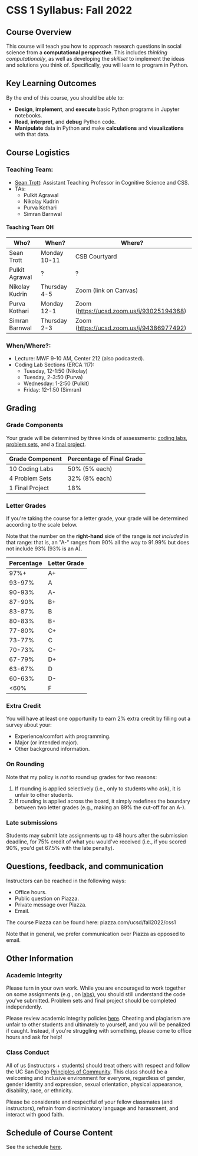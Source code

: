 # CSS 1 Syllabus: Fall 2022

## Course Overview

This course will teach you how to approach research questions in social science from a **computational perspective**. This includes *thinking computationally*, as well as developing the *skillset* to implement the ideas and solutions you think of. Specifically, you will learn to program in Python.

## Key Learning Outcomes

By the end of this course, you should be able to:

- **Design**, **implement**, and **execute** basic Python programs in Jupyter notebooks.  
- **Read**, **interpret**, and **debug** Python code. 
- **Manipulate** data in Python and make **calculations** and **visualizations** with that data.


## Course Logistics

### Teaching Team:

- [Sean Trott](https://seantrott.github.io/): Assistant Teaching Professor in Cognitive Science and CSS.
- TAs:
   - Pulkit Agrawal  
   - Nikolay Kudrin  
   - Purva Kothari  
   - Simran Barnwal

#### Teaching Team OH

| Who? | When? | Where? |
| ---- | ----- | ------ |
| Sean Trott | Monday 10-11 | CSB Courtyard |
| Pulkit Agrawal  | ? | ? |
| Nikolay Kudrin  | Thursday 4-5 | Zoom (link on Canvas) |
| Purva Kothari  | Monday 12-1 | Zoom (https://ucsd.zoom.us/j/93025194368) |
| Simran Barnwal | Thursday 2-3 | Zoom (https://ucsd.zoom.us/j/94386977492) |


### When/Where?:

- Lecture: MWF 9-10 AM, Center 212 (also podcasted).
- Coding Lab Sections (ERCA 117):
  - Tuesday, 12-1:50 (Nikolay)
  - Tuesday, 2-3:50 (Purva)
  - Wednesday: 1-2:50 (Pulkit)
  - Friday: 12-1:50 (Simran)

## Grading

### Grade Components
Your grade will be determined by three kinds of assessments: [coding labs](../labs/overview.md), [problem sets](../problem_sets/overview.md), and a [final project](../project/overview.md).


| Grade Component | Percentage of Final Grade |
| --------------- | ------------------------- |
| 10 Coding Labs | 50% (5% each) |
| 4 Problem Sets | 32% (8% each) |
| 1 Final Project| 18% |


### Letter Grades

If you're taking the course for a letter grade, your grade will be determined according to the scale below. 

Note that the number on the **right-hand** side of the range is *not included* in that range: that is, an "A-" ranges from 90% all the way to 91.99% but does not include 93% (93% is an A).

 <span>Percentage</span>        | <span>Letter Grade</span>
----------------------|----------------
97%+  | A+
93-97%   | A
90-93%   | A-
87-90%   | B+
83-87%   | B
80-83%   | B-
77-80%   | C+
73-77%   | C
70-73%   | C-
67-79%   | D+
63-67%   | D
60-63%   | D-
<60%     | F


### Extra Credit

You will have at least one opportunity to earn 2% extra credit by filling out a survey about your:

- Experience/comfort with programming.  
- Major (or intended major).  
- Other background information.  

### On Rounding 

Note that my policy is *not* to round up grades for two reasons:

1. If rounding is applied selectively (i.e., only to students who ask), it is unfair to other students.  
2. If rounding is applied across the board, it simply redefines the boundary between two letter grades (e.g., making an 89% the cut-off for an A-).


### Late submissions

Students may submit late assignments up to 48 hours after the submission deadline, for 75% credit of what you would've received (i.e., if you scored 90%, you'd get 67.5% with the late penalty).


## Questions, feedback, and communication

Instructors can be reached in the following ways:

- Office hours.  
- Public question on Piazza.  
- Private message over Piazza.  
- Email. 

The course Piazza can be found here: piazza.com/ucsd/fall2022/css1

Note that in general, we prefer communication over Piazza as opposed to email. 


## Other Information

### Academic Integrity

Please turn in your own work. While you are encouraged to work together on some assignments (e.g., on [labs](../labs/overview.md)), you should still understand the code you've submitted. Problem sets and final project should be completed independently.

Please review academic integrity policies [here](http://academicintegrity.ucsd.edu). Cheating and plagiarism are unfair to other students and ultimately to yourself, and you will be penalized if caught. Instead, if you're struggling with something, please come to office hours and ask for help! 

### Class Conduct

All of us (instructors + students) should treat others with respect and follow the UC San Diego [Principles of Community](https://ucsd.edu/about/principles.html). This class should be a welcoming and inclusive environment for everyone, regardless of gender, gender identity and expression, sexual orientation, physical appearance, disability, race, or ethnicity. 

Please be considerate and respectful of your fellow classmates (and instructors), refrain from discriminatory language and harassment, and interact with good faith. 



## Schedule of Course Content

See the schedule [here](schedule.md).
